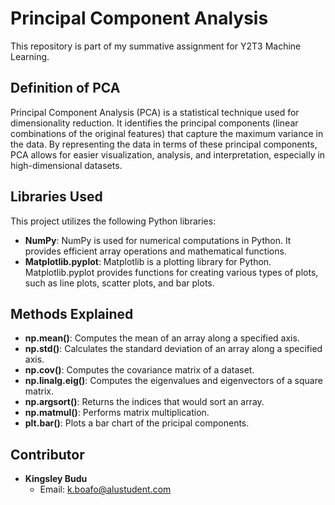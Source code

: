 # Principal Component Analysis

This repository is part of my summative assignment for Y2T3 Machine Learning.

## Definition of PCA

Principal Component Analysis (PCA) is a statistical technique used for dimensionality reduction. It identifies the principal components (linear combinations of the original features) that capture the maximum variance in the data. By representing the data in terms of these principal components, PCA allows for easier visualization, analysis, and interpretation, especially in high-dimensional datasets.

## Libraries Used

This project utilizes the following Python libraries:

- **NumPy**: NumPy is used for numerical computations in Python. It provides efficient array operations and mathematical functions.
- **Matplotlib.pyplot**: Matplotlib is a plotting library for Python. Matplotlib.pyplot provides functions for creating various types of plots, such as line plots, scatter plots, and bar plots.

## Methods Explained

- **np.mean()**: Computes the mean of an array along a specified axis.
- **np.std()**: Calculates the standard deviation of an array along a specified axis.
- **np.cov()**: Computes the covariance matrix of a dataset.
- **np.linalg.eig()**: Computes the eigenvalues and eigenvectors of a square matrix.
- **np.argsort()**: Returns the indices that would sort an array.
- **np.matmul()**: Performs matrix multiplication.
- **plt.bar()**: Plots a bar chart of the pricipal components.

## Contributor

- **Kingsley Budu**
  - Email: k.boafo@alustudent.com
